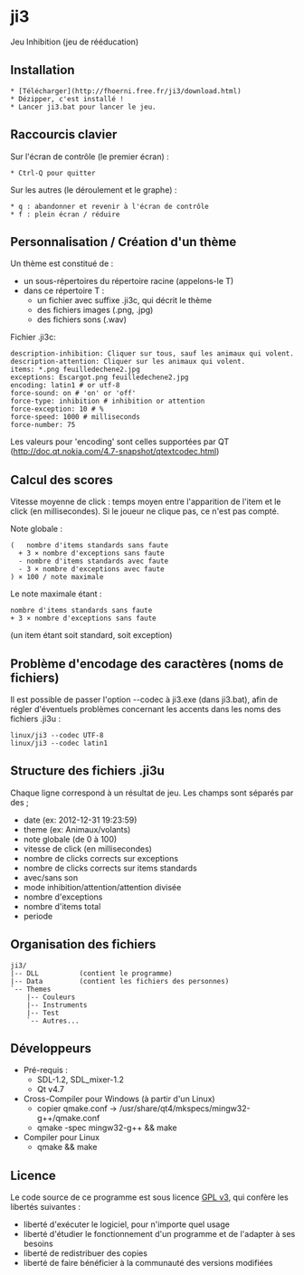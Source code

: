 ji3
===

Jeu Inhibition (jeu de rééducation)

Installation
------------

    * [Télécharger](http://fhoerni.free.fr/ji3/download.html)
    * Dézipper, c'est installé !
    * Lancer ji3.bat pour lancer le jeu.


Raccourcis clavier
-------------------
Sur l'écran de contrôle (le premier écran) :

    * Ctrl-Q pour quitter

Sur les autres (le déroulement et le graphe) :

    * q : abandonner et revenir à l'écran de contrôle
    * f : plein écran / réduire

Personnalisation / Création d'un thème
--------------------------------------

Un thème est constitué de :

* un sous-répertoires du répertoire racine (appelons-le T)
* dans ce répertoire T :
    * un fichier avec suffixe .ji3c, qui décrit le thème
    * des fichiers images (.png, .jpg)
    * des fichiers sons (.wav)


Fichier .ji3c:

    description-inhibition: Cliquer sur tous, sauf les animaux qui volent.
    description-attention: Cliquer sur les animaux qui volent.
    items: *.png feuilledechene2.jpg
    exceptions: Escargot.png feuilledechene2.jpg
    encoding: latin1 # or utf-8
    force-sound: on # 'on' or 'off'
    force-type: inhibition # inhibition or attention
    force-exception: 10 # %
    force-speed: 1000 # milliseconds
    force-number: 75


Les valeurs pour 'encoding' sont celles supportées par QT (http://doc.qt.nokia.com/4.7-snapshot/qtextcodec.html)


Calcul des scores
-----------------

Vitesse moyenne de click : temps moyen entre l'apparition de l'item et le click (en millisecondes). Si le joueur ne clique pas, ce n'est pas compté.

Note globale :

    (   nombre d'items standards sans faute
      + 3 × nombre d'exceptions sans faute 
      - nombre d'items standards avec faute
      - 3 × nombre d'exceptions avec faute
    ) × 100 / note maximale

Le note maximale étant :

    nombre d'items standards sans faute
    + 3 × nombre d'exceptions sans faute

(un item étant soit standard, soit exception)

Problème d'encodage des caractères (noms de fichiers)
-----------------------------------------------------

Il est possible de passer l'option --codec à ji3.exe (dans ji3.bat), afin de régler d'éventuels problèmes concernant les accents dans les noms des fichiers .ji3u :

    linux/ji3 --codec UTF-8
    linux/ji3 --codec latin1


Structure des fichiers .ji3u
----------------------------
Chaque ligne correspond à un résultat de jeu. Les champs sont séparés par des ;

* date (ex: 2012-12-31 19:23:59)
* theme (ex: Animaux/volants)
* note globale (de 0 à 100)
* vitesse de click (en millisecondes)
* nombre de clicks corrects sur exceptions
* nombre de clicks corrects sur items standards
* avec/sans son
* mode inhibition/attention/attention divisée
* nombre d'exceptions
* nombre d'items total
* periode

Organisation des fichiers
------------------------
    ji3/
    |-- DLL          (contient le programme)
    |-- Data         (contient les fichiers des personnes)
    `-- Themes
        |-- Couleurs
        |-- Instruments
        |-- Test
        `-- Autres...


Développeurs
------------

* Pré-requis :
    - SDL-1.2, SDL_mixer-1.2
    - Qt v4.7
* Cross-Compiler pour Windows (à partir d'un Linux)
    - copier qmake.conf -> /usr/share/qt4/mkspecs/mingw32-g++/qmake.conf
    - qmake -spec mingw32-g++ && make
* Compiler pour Linux
    - qmake && make

Licence 
-------
Le code source de ce programme est sous licence [GPL v3](http://fhoerni.free.fr/ji3/LICENSE), qui confère les libertés suivantes :

* liberté d'exécuter le logiciel, pour n'importe quel usage
* liberté d'étudier le fonctionnement d'un programme et de l'adapter à ses besoins
* liberté de redistribuer des copies
* liberté de faire bénéficier à la communauté des versions modifiées






